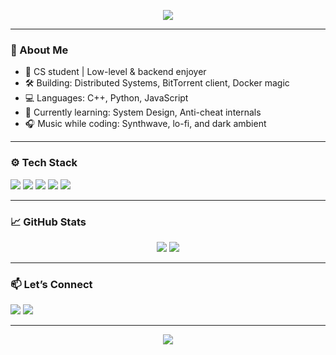 <!-- Banner -->
<p align="center">
  <img src="https://capsule-render.vercel.app/api?type=waving&color=gradient&height=180&section=header&text=Hi%20I'm%20Timepass%20👾&fontSize=30&fontAlignY=40&desc=I%20build%20cool%20stuff&descAlignY=65" />
</p>

---

### 🌸 About Me
- 🧠 CS student | Low-level & backend enjoyer  
- 🛠️ Building: Distributed Systems, BitTorrent client, Docker magic  
- 💻 Languages: C++, Python, JavaScript  
- 🌱 Currently learning: System Design, Anti-cheat internals  
- 🎧 Music while coding: Synthwave, lo-fi, and dark ambient

---

### ⚙️ Tech Stack  
<p align="left">
  <img src="https://img.shields.io/badge/C++-00599C?style=flat&logo=c%2B%2B&logoColor=white"/>
  <img src="https://img.shields.io/badge/Docker-2496ED?style=flat&logo=docker&logoColor=white"/>
  <img src="https://img.shields.io/badge/Linux-FCC624?style=flat&logo=linux&logoColor=black"/>
  <img src="https://img.shields.io/badge/Git-F05032?style=flat&logo=git&logoColor=white"/>
  <img src="https://img.shields.io/badge/Neo4j-008CC1?style=flat&logo=neo4j&logoColor=white"/>
</p>

---

### 📈 GitHub Stats  
<p align="center">
  <img src="https://github-readme-stats.vercel.app/api?username=YOUR_USERNAME&show_icons=true&theme=radical" />
  <img src="https://github-readme-streak-stats.herokuapp.com/?user=YOUR_USERNAME&theme=radical"/>
</p>

---

### 📫 Let’s Connect
<p align="left">
  <a href="mailto:your@email.com"><img src="https://img.shields.io/badge/Email-D14836?style=flat&logo=gmail&logoColor=white"/></a>
  <a href="https://linkedin.com/in/YOUR_ID"><img src="https://img.shields.io/badge/LinkedIn-0077B5?style=flat&logo=linkedin&logoColor=white"/></a>
</p>

---

<!-- Footer aesthetic -->
<p align="center">
  <img src="https://capsule-render.vercel.app/api?type=waving&color=gradient&height=120&section=footer"/>
</p>
